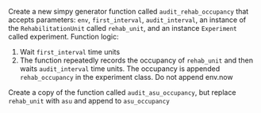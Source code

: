 Create a new simpy generator function called `audit_rehab_occupancy` that accepts parameters: `env`, `first_interval`, `audit_interval`, an instance of the `RehabilitationUnit` called `rehab_unit`, and an instance `Experiment` called experiment. Function logic:


1. Wait `first_interval` time units 
2. The function repeatedly records the occupancy of `rehab_unit` and then waits `audit_interval` time units.  The occupancy is appended `rehab_occupancy` in the experiment class. Do not append env.now

Create a copy of the function called `audit_asu_occupancy`, but replace `rehab_unit` with `asu` and append to `asu_occupancy`

